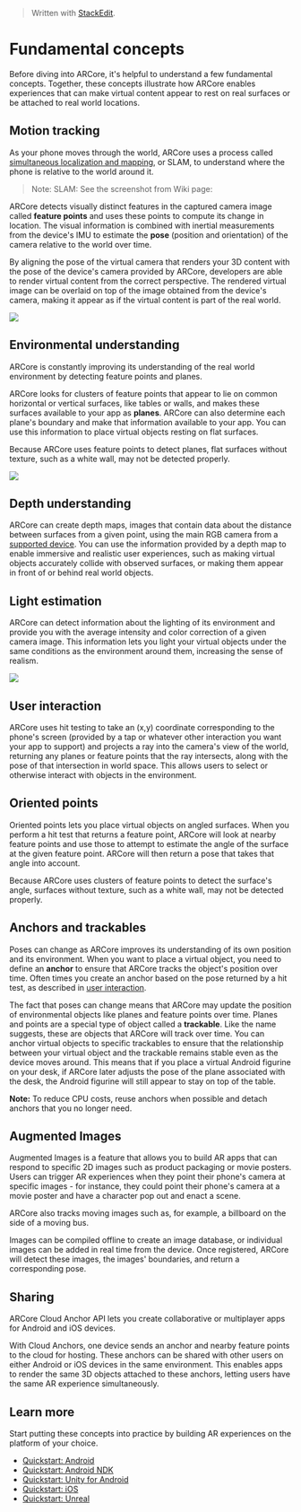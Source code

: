 


> Written with [StackEdit](https://stackedit.io/).
# Fundamental concepts

Before diving into ARCore, it's helpful to understand a few fundamental concepts. Together, these concepts illustrate how ARCore enables experiences that can make virtual content appear to rest on real surfaces or be attached to real world locations.

## Motion tracking

As your phone moves through the world, ARCore uses a process called  [simultaneous localization and mapping](https://en.wikipedia.org/wiki/Simultaneous_localization_and_mapping), or SLAM, to understand where the phone is relative to the world around it. 
> Note: SLAM:
See the screenshot from Wiki page:




ARCore detects visually distinct features in the captured camera image called  **feature points**  and uses these points to compute its change in location. The visual information is combined with inertial measurements from the device's IMU to estimate the  **pose**  (position and orientation) of the camera relative to the world over time.

By aligning the pose of the virtual camera that renders your 3D content with the pose of the device's camera provided by ARCore, developers are able to render virtual content from the correct perspective. The rendered virtual image can be overlaid on top of the image obtained from the device's camera, making it appear as if the virtual content is part of the real world.

![](https://developers.google.com/ar/images/MotionTracking.jpg)

## Environmental understanding

ARCore is constantly improving its understanding of the real world environment by detecting feature points and planes.

ARCore looks for clusters of feature points that appear to lie on common horizontal or vertical surfaces, like tables or walls, and makes these surfaces available to your app as  **planes**. ARCore can also determine each plane's boundary and make that information available to your app. You can use this information to place virtual objects resting on flat surfaces.

Because ARCore uses feature points to detect planes, flat surfaces without texture, such as a white wall, may not be detected properly.

![](https://developers.google.com/ar/images/EnvUnderstanding.jpg)

## Depth understanding

ARCore can create depth maps, images that contain data about the distance between surfaces from a given point, using the main RGB camera from a  [supported device](https://developers.google.com/ar/discover/supported-devices). You can use the information provided by a depth map to enable immersive and realistic user experiences, such as making virtual objects accurately collide with observed surfaces, or making them appear in front of or behind real world objects.

## Light estimation

ARCore can detect information about the lighting of its environment and provide you with the average intensity and color correction of a given camera image. This information lets you light your virtual objects under the same conditions as the environment around them, increasing the sense of realism.

![](https://developers.google.com/ar/images/LightEstimation.jpg)

## User interaction

ARCore uses hit testing to take an (x,y) coordinate corresponding to the phone's screen (provided by a tap or whatever other interaction you want your app to support) and projects a ray into the camera's view of the world, returning any planes or feature points that the ray intersects, along with the pose of that intersection in world space. This allows users to select or otherwise interact with objects in the environment.

## Oriented points

Oriented points lets you place virtual objects on angled surfaces. When you perform a hit test that returns a feature point, ARCore will look at nearby feature points and use those to attempt to estimate the angle of the surface at the given feature point. ARCore will then return a pose that takes that angle into account.

Because ARCore uses clusters of feature points to detect the surface's angle, surfaces without texture, such as a white wall, may not be detected properly.

## Anchors and trackables

Poses can change as ARCore improves its understanding of its own position and its environment. When you want to place a virtual object, you need to define an  **anchor**  to ensure that ARCore tracks the object's position over time. Often times you create an anchor based on the pose returned by a hit test, as described in  [user interaction](https://developers.google.com/ar/discover/concepts#user_interaction).

The fact that poses can change means that ARCore may update the position of environmental objects like planes and feature points over time. Planes and points are a special type of object called a  **trackable**. Like the name suggests, these are objects that ARCore will track over time. You can anchor virtual objects to specific trackables to ensure that the relationship between your virtual object and the trackable remains stable even as the device moves around. This means that if you place a virtual Android figurine on your desk, if ARCore later adjusts the pose of the plane associated with the desk, the Android figurine will still appear to stay on top of the table.

**Note:** To reduce CPU costs, reuse anchors when possible and detach anchors that you no longer need.

## Augmented Images

Augmented Images is a feature that allows you to build AR apps that can respond to specific 2D images such as product packaging or movie posters. Users can trigger AR experiences when they point their phone's camera at specific images - for instance, they could point their phone's camera at a movie poster and have a character pop out and enact a scene.

ARCore also tracks moving images such as, for example, a billboard on the side of a moving bus.

Images can be compiled offline to create an image database, or individual images can be added in real time from the device. Once registered, ARCore will detect these images, the images' boundaries, and return a corresponding pose.

## Sharing

ARCore Cloud Anchor API lets you create collaborative or multiplayer apps for Android and iOS devices.

With Cloud Anchors, one device sends an anchor and nearby feature points to the cloud for hosting. These anchors can be shared with other users on either Android or iOS devices in the same environment. This enables apps to render the same 3D objects attached to these anchors, letting users have the same AR experience simultaneously.

## Learn more

Start putting these concepts into practice by building AR experiences on the platform of your choice.

-   [Quickstart: Android](https://developers.google.com/ar/develop/java/quickstart)
-   [Quickstart: Android NDK](https://developers.google.com/ar/develop/c/quickstart)
-   [Quickstart: Unity for Android](https://developers.google.com/ar/develop/unity/quickstart-android)
-   [Quickstart: iOS](https://developers.google.com/ar/develop/ios/cloud-anchors-quickstart-ios)
-   [Quickstart: Unreal](https://developers.google.com/ar/develop/unreal/quickstart)
<!--stackedit_data:
eyJoaXN0b3J5IjpbLTEzNTY5MjA5NjIsMTI0NzIxMDE2Nl19
-->